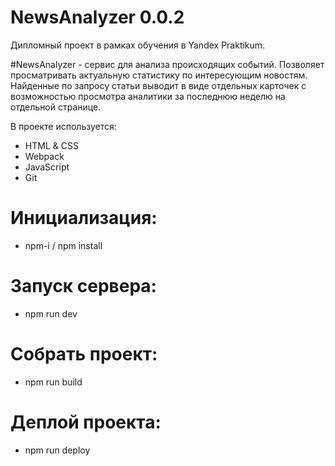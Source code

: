 # NewsAnalyzer 0.0.2
Дипломный проект в рамках обучения в Yandex Praktikum.

#NewsAnalyzer - сервис для анализа происходящих событий. Позволяет просматривать актуальную статистику по интересующим новостям. 
Найденные по запросу статьи выводит в виде отдельных карточек с возможностью просмотра аналитики за последнюю неделю на отдельной странице. 

В проекте используется:
- HTML & CSS
- Webpack
- JavaScript
- Git

# Инициализация:
* npm-i / npm install

# Запуск сервера:
* npm run dev

# Собрать проект:
* npm run build

# Деплой проекта:
* npm run deploy

